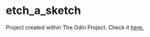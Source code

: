 # etch_a_sketch
Project created within The Odin Project. Check it [here.](https://dzianispilipuk.github.io/etch_a_sketch/)